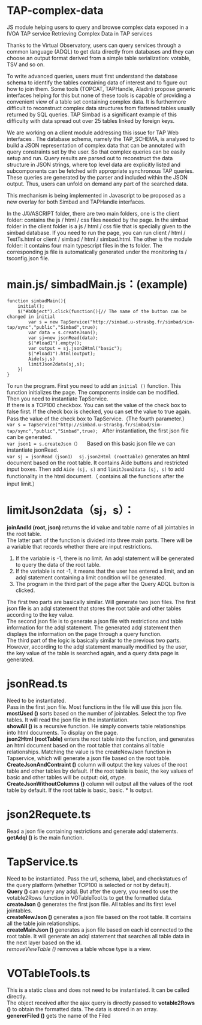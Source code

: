 # TAP-complex-data
JS module helping users to query and browse complex data exposed in a IVOA TAP service
Retrieving Complex Data in TAP services

Thanks to the Virtual Observatory, users can query services through a common language (ADQL) to get data directly from databases and they can choose an output format derived from a simple table serialization: votable, TSV and so on.

To write advanced queries, users must first understand the database schema to identify the tables containing data of interest and to figure out how to join them. Some tools (TOPCAT, TAPHandle, Aladin) propose generic interfaces helping for this but none of these tools is capable of providing a convenient view of a table set containing complex data.
It is furthermore difficult to reconstruct complex data structures from flattened tables usually returned by SQL queries.
TAP Simbad is a significant example of this difficulty with data spread out over 25 tables linked by foreign keys.

We are working on a client module addressing this issue  for TAP Web interfaces . The database schema, namely the TAP_SCHEMA, is analysed to build a JSON representation of complex data that can be annotated with query constraints set by the user. So that complex queries can be easily setup and run. Query results are parsed out  to reconstruct the data structure in JSON strings, where  top level data are explicitly listed and subcomponents can be fetched with appropriate synchronous TAP queries. These queries are generated by the parser and included within  the JSON output. Thus, users can unfold on demand any part of the searched data.

This mechanism  is being implemented in Javascript to be proposed as a new overlay for both Simbad and TAPHandle interfaces.




In the JAVASCRIPT folder, there are two main folders, one is the client folder: contains the js / html / css files needed by the page. In the simbad folder in the client folder is a js / html / css file that is specially given to the simbad database. If you need to run the page, you can run client / html / TestTs.html or client / simbad / html / simbad.html.
The other is the module folder: it contains four main typescript files in the ts folder. The corresponding js file is automatically generated under the monitoring ts / tsconfig.json file.

# main.js/ simbadMain.js：(example)
```
function simbadMain(){
    initial();
    $("#bObject").click(function(){// The name of the button can be changed in initial
        var s = new TapService("http://simbad.u-strasbg.fr/simbad/sim-tap/sync","public","Simbad",true);
        var data = s.createJson();
        var sj=new jsonRead(data); 
        $("#load1").empty();
        var output = sj.json2Html("basic");
        $("#load1").html(output);
        Aide(sj,s)
        limitJson2data(sj,s);
    })
}
```

To run the program. First you need to add an `initial ()` function. This function initializes the page. The components inside can be modified.  
Then you need to instantiate TapService.  
If there is a TOP100 checkbox. You can set the value of the check box to false first. If the check box is checked, you can set the value to true again. Pass the value of the check box to TapService.（The fourth parameter.）  
`var s = TapService("http://simbad.u-strasbg.fr/simbad/sim-tap/sync","public","Simbad",true); ` 
After instantiation, the first json file can be generated.  
`var json1 = s.createJson（）  `
Based on this basic json file we can instantiate jsonRead.  
`var sj = jsonRead（json1） ` 
`sj.json2Html (roottable)` generates an html document based on the root table. It contains Aide buttons and restricted input boxes. Then add `Aide (sj, s)` and `limitJson2data (sj, s)` to add functionality in the html document.（ contains all the functions after the input limit.）  

# limitJson2data（sj，s）：
**joinAndId (root, json)** returns the id value and table name of all jointables in the root table.  
The latter part of the function is divided into three main parts. There will be a variable that records whether there are input restrictions.   

1. If the variable is -1, there is no limit. An adql statement will be generated to query the data of the root table.   
2. If the variable is not -1, it means that the user has entered a limit, and an adql statement containing a limit condition will be generated.  
3. The program in the third part of the page after the Query ADQL button is clicked.   

The first two parts are basically similar. Will generate two json files. The first json file is an adql statement that stores the root table and other tables according to the key value.   
The second json file is to generate a json file with restrictions and table information for the adql statement. The generated adql statement then displays the information on the page through a query function.  
The third part of the logic is basically similar to the previous two parts. However, according to the adql statement manually modified by the user, the key value of the table is searched again, and a query data page is generated.    


# jsonRead.ts
Need to be instantiated.  
Pass in the first json file. Most functions in the file will use this json file.  
**mostUsed ()** sorts based on the number of jointables. Select the top five tables. It will read the json file in the instantiation.  
**showAll ()** is a recursive function. He simply converts table relationships into html documents. To display on the page.  
**json2Html (rootTable)** enters the root table into the function, and generates an html document based on the root table that contains all table relationships. Matching the value is the createNewJson function in Tapservice, which will generate a json file based on the root table.  
**CreateJsonAndContraint ()** column will output the key values of the root table and other tables by default. If the root table is basic, the key values of basic and other tables will be output: oid, otype.  
**CreateJsonWithoutColumns ()** column will output all the values of the root table by default. If the root table is basic, basic. * Is output.  


# json2Requete.ts
Read a json file containing restrictions and generate adql statements.  
**getAdql ()** is the main function.  



# TapService.ts
Need to be instantiated. Pass the url, schema, label, and checkstatues of the query platform (whether TOP100 is selected or not by default).  
**Query ()** can query any adql. But after the query, you need to use the votable2Rows function in VOTableTool.ts to get the formatted data.  
**createJson ()** generates the first json file. All tables and its first level jointables.  
**createNewJson ()** generates a json file based on the root table. It contains all the table join relationships.  
**createMainJson ()** generates a json file based on each id connected to the root table. It will generate an adql statement that searches all table data in the next layer based on the id.  
*removeViewTable ()* removes a table whose type is a view.  


# VOTableTools.ts
This is a static class and does not need to be instantiated. It can be called directly.  
The object received after the ajax query is directly passed to **votable2Rows ()** to obtain the formatted data. The data is stored in an array.  
**genererFiled ()** gets the name of the Filed  


